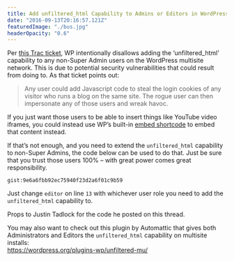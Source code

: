 ```yaml
---
title: Add unfiltered_html Capability to Admins or Editors in WordPress Multisite
date: "2016-09-13T20:16:57.121Z"
featuredImage: "./bus.jpg"
headerOpacity: "0.6"
---
```


Per [this Trac ticket](https://core.trac.wordpress.org/ticket/23820), WP intentionally disallows adding the ‘unfiltered_html’ capability to any non-Super Admin users on the WordPress multisite network. This is due to potential security vulnerabilities that could result from doing to. As that ticket points out:

> Any user could add Javascript code to steal the login cookies of any visitor who runs a blog on the same site. The rogue user can then impersonate any of those users and wreak havoc.

If you just want those users to be able to insert things like YouTube video iframes, you could instead use WP’s built-in [embed shortcode](https://codex.wordpress.org/Embeds) to embed that content instead.

If that’s not enough, and you need to extend the `unfiltered_html` capability to non-Super Admins, the code below can be used to do that. Just be sure that you trust those users 100% – with great power comes great responsibility.

`gist:9e6a6fbb92ec75940f23d2a6f01c9b59`

Just change `editor` on line `13` with whichever user role you need to add the `unfiltered_html` capability to.

Props to Justin Tadlock for the code he posted on this thread.

You may also want to check out this plugin by Automattic that gives both Administrators and Editors the `unfiltered_html` capability on multisite installs:  
https://wordpress.org/plugins-wp/unfiltered-mu/

